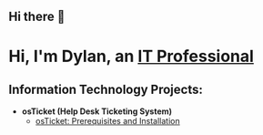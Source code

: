 ## Hi there 👋

<h1>Hi, I'm Dylan, an <a href="https://www.linkedin.com/in/dylan-romo-1a4727216/">IT Professional</a></h1>

<h2>Information Technology Projects:</h2>

- <b>osTicket (Help Desk Ticketing System)</b>
  - [osTicket: Prerequisites and Installation](https://github.com/joshmadakorcc/osticket-prereqs)
